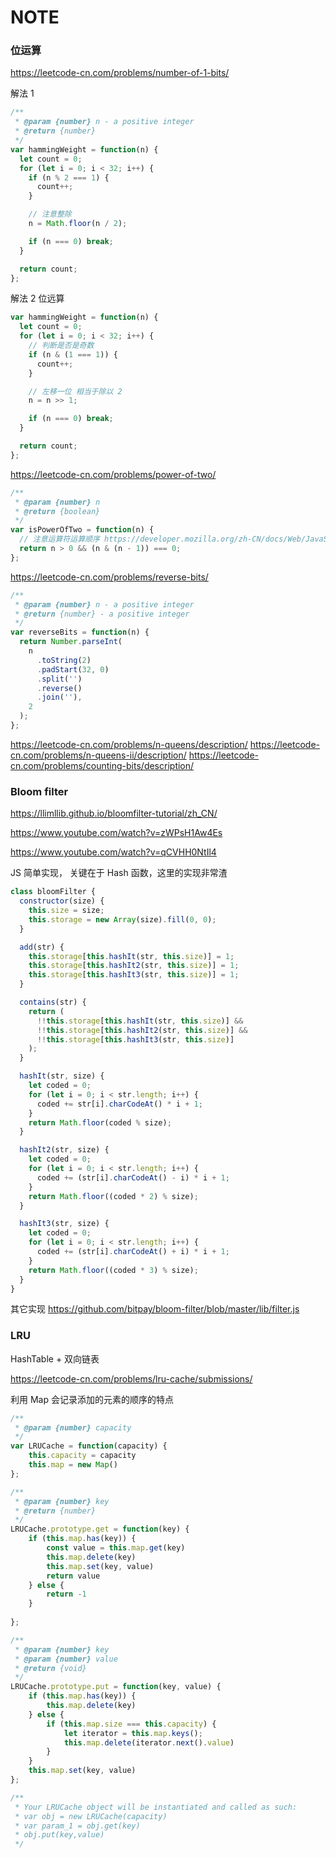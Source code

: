 # NOTE

### 位运算

https://leetcode-cn.com/problems/number-of-1-bits/

解法 1

```js
/**
 * @param {number} n - a positive integer
 * @return {number}
 */
var hammingWeight = function(n) {
  let count = 0;
  for (let i = 0; i < 32; i++) {
    if (n % 2 === 1) {
      count++;
    }

    // 注意整除
    n = Math.floor(n / 2);

    if (n === 0) break;
  }

  return count;
};
```

解法 2 位远算

```js
var hammingWeight = function(n) {
  let count = 0;
  for (let i = 0; i < 32; i++) {
    // 判断是否是奇数
    if (n & (1 === 1)) {
      count++;
    }

    // 左移一位 相当于除以 2
    n = n >> 1;

    if (n === 0) break;
  }

  return count;
};
```

https://leetcode-cn.com/problems/power-of-two/

```js
/**
 * @param {number} n
 * @return {boolean}
 */
var isPowerOfTwo = function(n) {
  // 注意运算符运算顺序 https://developer.mozilla.org/zh-CN/docs/Web/JavaScript/Reference/Operators/Operator_Precedence
  return n > 0 && (n & (n - 1)) === 0;
};
```

https://leetcode-cn.com/problems/reverse-bits/

```js
/**
 * @param {number} n - a positive integer
 * @return {number} - a positive integer
 */
var reverseBits = function(n) {
  return Number.parseInt(
    n
      .toString(2)
      .padStart(32, 0)
      .split('')
      .reverse()
      .join(''),
    2
  );
};
```

https://leetcode-cn.com/problems/n-queens/description/
https://leetcode-cn.com/problems/n-queens-ii/description/
https://leetcode-cn.com/problems/counting-bits/description/

### Bloom filter

https://llimllib.github.io/bloomfilter-tutorial/zh_CN/

https://www.youtube.com/watch?v=zWPsH1Aw4Es

https://www.youtube.com/watch?v=qCVHH0NtIl4

JS 简单实现， 关键在于 Hash 函数，这里的实现非常渣

```js
class bloomFilter {
  constructor(size) {
    this.size = size;
    this.storage = new Array(size).fill(0, 0);
  }

  add(str) {
    this.storage[this.hashIt(str, this.size)] = 1;
    this.storage[this.hashIt2(str, this.size)] = 1;
    this.storage[this.hashIt3(str, this.size)] = 1;
  }

  contains(str) {
    return (
      !!this.storage[this.hashIt(str, this.size)] &&
      !!this.storage[this.hashIt2(str, this.size)] &&
      !!this.storage[this.hashIt3(str, this.size)]
    );
  }

  hashIt(str, size) {
    let coded = 0;
    for (let i = 0; i < str.length; i++) {
      coded += str[i].charCodeAt() * i + 1;
    }
    return Math.floor(coded % size);
  }

  hashIt2(str, size) {
    let coded = 0;
    for (let i = 0; i < str.length; i++) {
      coded += (str[i].charCodeAt() - i) * i + 1;
    }
    return Math.floor((coded * 2) % size);
  }

  hashIt3(str, size) {
    let coded = 0;
    for (let i = 0; i < str.length; i++) {
      coded += (str[i].charCodeAt() + i) * i + 1;
    }
    return Math.floor((coded * 3) % size);
  }
}
```

其它实现 https://github.com/bitpay/bloom-filter/blob/master/lib/filter.js

### LRU

HashTable + 双向链表

https://leetcode-cn.com/problems/lru-cache/submissions/

利用 Map 会记录添加的元素的顺序的特点

```js
/**
 * @param {number} capacity
 */
var LRUCache = function(capacity) {
    this.capacity = capacity
    this.map = new Map()
};

/** 
 * @param {number} key
 * @return {number}
 */
LRUCache.prototype.get = function(key) {
    if (this.map.has(key)) {
        const value = this.map.get(key)
        this.map.delete(key)
        this.map.set(key, value)  
        return value
    } else {
        return -1
    }
   
};

/** 
 * @param {number} key 
 * @param {number} value
 * @return {void}
 */
LRUCache.prototype.put = function(key, value) {
    if (this.map.has(key)) {
        this.map.delete(key)
    } else {
        if (this.map.size === this.capacity) {
            let iterator = this.map.keys();
            this.map.delete(iterator.next().value)
        }
    }
    this.map.set(key, value)
};

/** 
 * Your LRUCache object will be instantiated and called as such:
 * var obj = new LRUCache(capacity)
 * var param_1 = obj.get(key)
 * obj.put(key,value)
 */
```
